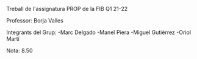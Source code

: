 Treball de l'assignatura PROP de la FIB
Q1 21-22

Professor: Borja Valles

Integrants del Grup:
  -Marc Delgado
  -Manel Piera
  -Miguel Gutiérrez
  -Oriol Martí
  
 Nota: 8.50
